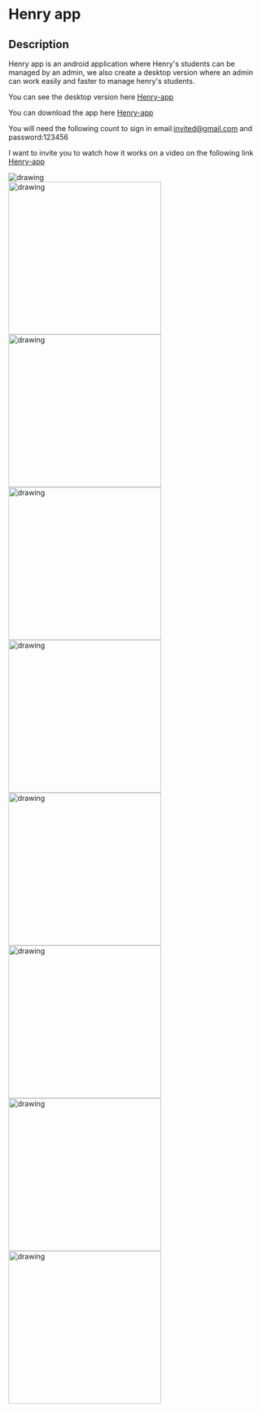 # Henry app
## Description
Henry app is an android application where Henry's students can be managed by an admin, we also create a desktop version where an admin can work easily and faster to manage henry's students.

You can see the desktop version here [Henry-app](https://henry-app.vercel.app/)

You can download the app here [Henry-app](https://drive.google.com/file/d/1w_VrO9h01H7OUXyvQiuuhEzZu_V92xeU/view?usp=sharing/)

You will need the following count to sign in email:invited@gmail.com  and password:123456

I want to invite you to watch how it works on a video on  the following link [Henry-app](https://vimeo.com/512744811)

<img src="/assets/Home.png" alt="drawing" />
<div >
<img src="/assets/photo1.jpg" alt="drawing" width="300"/>
<img src="/assets/photo2.jpg" alt="drawing" width="300"/>
<img src="/assets/photo3.jpg" alt="drawing" width="300"/>
<img src="/assets/photo4.jpg" alt="drawing" width="300"/>
<img src="/assets/photo6.jpg" alt="drawing" width="300"/>
<img src="/assets/photo7.jpg" alt="drawing" width="300"/>
<img src="/assets/photo8.jpg" alt="drawing" width="300"/>
<img src="/assets/photo9.jpg" alt="drawing" width="300"/>

</div>

